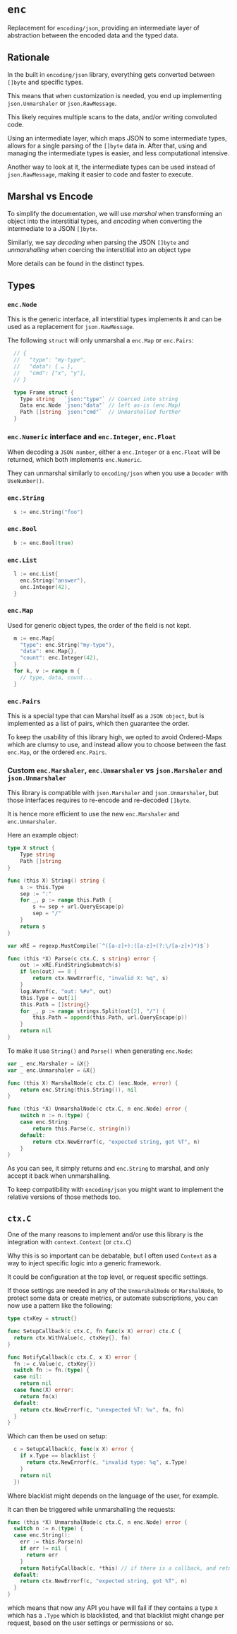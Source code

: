 # `enc`

Replacement for `encoding/json`, providing an intermediate layer of abstraction between the encoded data and the typed data.


## Rationale

In the built in `encoding/json` library, everything gets converted between `[]byte` and specific types.

This means that when customization is needed, you end up implementing `json.Unmarshaler` or `json.RawMessage`.

This likely requires multiple scans to the data, and/or writing convoluted code.

Using an intermediate layer, which maps JSON to some intermediate types, allows for a single parsing of the `[]byte` data in.
After that, using and managing the intermediate types is easier, and less computational intensive.

Another way to look at it, the intermediate types can be used instead of `json.RawMessage`, making it easier to code and faster to execute.


## Marshal vs Encode

To simplify the documentation, we will use *marshal* when transforming an object into the interstitial types, and *encoding* when converting the
intermediate to a JSON `[]byte`.

Similarly, we say *decoding* when parsing the JSON `[]byte` and *unmarshalling* when coercing the interstitial into an object type

More details can be found in the distinct types.


## Types

### `enc.Node`

This is the generic interface, all interstitial types implements it and can be used as a replacement for `json.RawMessage`.

The following `struct` will only unmarshal a `enc.Map` or `enc.Pairs`:

```go
  // {
  //   "type": "my-type",
  //   "data": { … },
  //   "cmd": ["x", "y"],
  // }

  type Frame struct {
    Type string   `json:"type"` // Coerced into string
    Data enc.Node `json:"data"` // left as-is (enc.Map)
    Path []string `json:"cmd"`  // Unmarshalled further
  }
```

### `enc.Numeric` interface and `enc.Integer`, `enc.Float`

When decoding a `JSON number`, either a `enc.Integer` or a `enc.Float` will be returned, which both implements `enc.Numeric`.

They can unmarshal similarly to `encoding/json` when you use a `Decoder` with `UseNumber()`.

### `enc.String`

```go
  s := enc.String("foo")
```

### `enc.Bool`

```go
  b := enc.Bool(true)
```

### `enc.List`

```go
  l := enc.List{
    enc.String("answer"),
    enc.Integer(42),
  }
```

### `enc.Map`

Used for generic object types, the order of the field is not kept.

```go
  m := enc.Map{
    "type": enc.String("my-type"),
    "data": enc.Map{},
    "count": enc.Integer(42),
  }
  for k, v := range m {
    // type, data, count...
  }
```

### `enc.Pairs`

This is a special type that can Marshal itself as a `JSON object`, but is implemented as a list of pairs, which then guarantee the order.

To keep the usability of this library high, we opted to avoid Ordered-Maps which are clumsy to use, and instead allow you to choose between the 
fast `enc.Map`, or the ordered `enc.Pairs`.


### Custom `enc.Marshaler`, `enc.Unmarshaler` vs `json.Marshaler` and `json.Unmarshaler`

This library is compatible with `json.Marshaler` and `json.Unmarshaler`, but those interfaces requires to re-encode and re-decoded `[]byte`.

It is hence more efficient to use the new `enc.Marshaler` and `enc.Unmarshaler`.

Here an example object:

```go
type X struct {
	Type string
	Path []string
}

func (this X) String() string {
	s := this.Type
	sep := ":"
	for _, p := range this.Path {
		s += sep + url.QueryEscape(p)
		sep = "/"
	}
	return s
}

var xRE = regexp.MustCompile(`^([a-z]+):([a-z]+(?:\/[a-z]+)*)$`)

func (this *X) Parse(c ctx.C, s string) error {
	out := xRE.FindStringSubmatch(s)
	if len(out) == 0 {
		return ctx.NewErrorf(c, "invalid X: %q", s)
	}
	log.Warnf(c, "out: %#v", out)
	this.Type = out[1]
	this.Path = []string{}
	for _, p := range strings.Split(out[2], "/") {
		this.Path = append(this.Path, url.QueryEscape(p))
	}
	return nil
}
```

To make it use `String()` and `Parse()` when generating `enc.Node`:

```go
var _ enc.Marshaler = &X{}
var _ enc.Unmarshaler = &X{}

func (this X) MarshalNode(c ctx.C) (enc.Node, error) {
	return enc.String(this.String()), nil
}

func (this *X) UnmarshalNode(c ctx.C, n enc.Node) error {
	switch n := n.(type) {
	case enc.String:
		return this.Parse(c, string(n))
	default:
		return ctx.NewErrorf(c, "expected string, got %T", n)
	}
}
```

As you can see, it simply returns and `enc.String` to marshal, and only accept it back when unmarshalling.

To keep compatibility with `encoding/json` you might want to implement the relative versions of those methods too.

## `ctx.C`

One of the many reasons to implement and/or use this library is the integration with `context.Context` (or `ctx.C`)

Why this is so important can be debatable, but I often used `Context` as a way to inject specific logic into a generic framework.

It could be configuration at the top level, or request specific settings.

If those settings are needed in any of the `UnmarshalNode` or `MarshalNode`, to protect some data or create metrics, or automate subscriptions, you
can now use a pattern like the following:

```go
type ctxKey = struct{}

func SetupCallback(c ctx.C, fn func(x X) error) ctx.C {
  return ctx.WithValue(c, ctxKey{}, fn)
}

func NotifyCallback(c ctx.C, x X) error {
  fn := c.Value(c, ctxKey{})
  switch fn := fn.(type) {
  case nil:
    return nil
  case func(X) error:
    return fn(x)
  default:
    return ctx.NewErrorf(c, "unexpected %T: %v", fn, fn)
  }
}
```

Which can then be used on setup:
```go
  c = SetupCallback(c, func(x X) error {
    if x.Type == blacklist {
      return ctx.NewErrorf(c, "invalid type: %q", x.Type)
    }
    return nil
  })
```

Where blacklist might depends on the language of the user, for example.

It can then be triggered while unmarshalling the requests:

```go
func (this *X) UnmarshalNode(c ctx.C, n enc.Node) error {
  switch n := n.(type) {
  case enc.String():
    err := this.Parse(n)  
    if err != nil {
      return err
    }
    return NotifyCallback(c, *this) // if there is a callback, and returns an errors, unmarshalling is aborted
  default:
    return ctx.NewErrorf(c, "expected string, got %T", n)
  }
}
```

which means that now any API you have will fail if they contains a type `X` which has a `.Type` which is blacklisted, and
that blacklist might change per request, based on the user settings or permissions or so.
